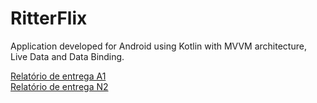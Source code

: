 # RitterFlix

Application developed for Android using Kotlin with MVVM architecture, Live Data and Data Binding.

[Relatório de entrega A1](/Relatorio1.md)  
[Relatório de entrega N2](/Relatorio2.md)
